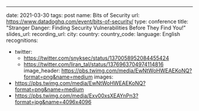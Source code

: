 ---
date: 2021-03-30
tags: post
name: Bits of Security
url: https://www.datadoghq.com/event/bits-of-security/
type: conference
title: "Stranger Danger: Finding Security Vulnerabilities Before They Find You!"
slides_url: 
recording_url: 
city: 
country: 
country_code: 
language: English
recognitions:
  - twitter:
    - https://twitter.com/snyksec/status/1370058952084455424
    - https://twitter.com/liran_tal/status/1376963704974114816
image_header: https://pbs.twimg.com/media/EwNtWoHWEAEKoNQ?format=png&name=medium
images:
  - https://pbs.twimg.com/media/EwNtWoHWEAEKoNQ?format=png&name=medium
  - https://pbs.twimg.com/media/Exv00xsXEAYnPn3?format=jpg&name=4096x4096
